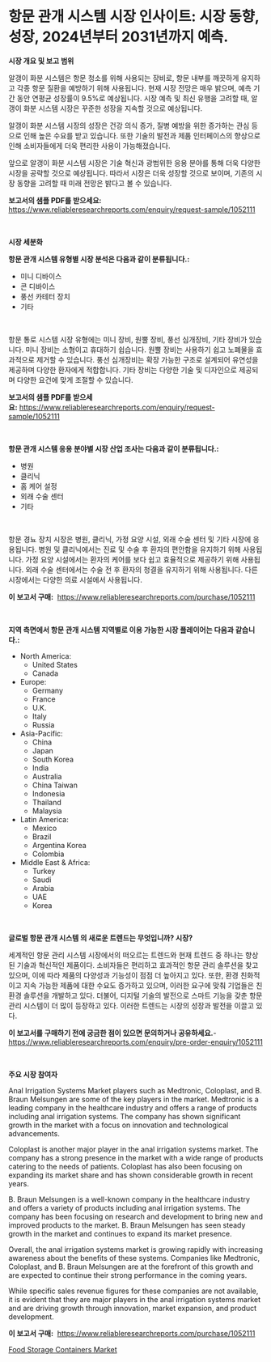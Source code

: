 <p><h1>항문 관개 시스템 시장 인사이트: 시장 동향, 성장, 2024년부터 2031년까지 예측.</h1></p><p><strong>시장 개요 및 보고 범위</strong></p>
<p><p>알갱이 화분 시스템은 항문 청소를 위해 사용되는 장비로, 항문 내부를 깨끗하게 유지하고 각종 항문 질환을 예방하기 위해 사용됩니다. 현재 시장 전망은 매우 밝으며, 예측 기간 동안 연평균 성장률이 9.5%로 예상됩니다. 시장 예측 및 최신 유행을 고려할 때, 알갱이 화분 시스템 시장은 꾸준한 성장을 지속할 것으로 예상됩니다.</p><p>알갱이 화분 시스템 시장의 성장은 건강 의식 증가, 질병 예방을 위한 증가하는 관심 등으로 인해 높은 수요를 받고 있습니다. 또한 기술의 발전과 제품 인터페이스의 향상으로 인해 소비자들에게 더욱 편리한 사용이 가능해졌습니다.</p><p>앞으로 알갱이 화분 시스템 시장은 기술 혁신과 광범위한 응용 분야를 통해 더욱 다양한 시장을 공략할 것으로 예상됩니다. 따라서 시장은 더욱 성장할 것으로 보이며, 기존의 시장 동향을 고려할 때 미래 전망은 밝다고 볼 수 있습니다.</p></p>
<p><strong>보고서의 샘플 PDF를 받으세요:</strong> <a href="https://www.reliableresearchreports.com/enquiry/request-sample/1052111">https://www.reliableresearchreports.com/enquiry/request-sample/1052111</a></p>
<p>&nbsp;</p>
<p><strong>시장 세분화</strong></p>
<p><strong>항문 관개 시스템 유형별 시장 분석은 다음과 같이 분류됩니다.:</strong></p>
<p><ul><li>미니 디바이스</li><li>콘 디바이스</li><li>풍선 카테터 장치</li><li>기타</li></ul></p>
<p>&nbsp;</p>
<p><p>항문 통로 시스템 시장 유형에는 미니 장비, 원뿔 장비, 풍선 심개장비, 기타 장비가 있습니다. 미니 장비는 소형이고 휴대하기 쉽습니다. 원뿔 장비는 사용하기 쉽고 노폐물을 효과적으로 제거할 수 있습니다. 풍선 심개장비는 확장 가능한 구조로 설계되어 유연성을 제공하며 다양한 환자에게 적합합니다. 기타 장비는 다양한 기술 및 디자인으로 제공되며 다양한 요건에 맞게 조절할 수 있습니다.</p></p>
<p><strong>보고서의 샘플 PDF를 받으세요:</strong>&nbsp;<a href="https://www.reliableresearchreports.com/enquiry/request-sample/1052111">https://www.reliableresearchreports.com/enquiry/request-sample/1052111</a></p>
<p>&nbsp;</p>
<p><strong> 항문 관개 시스템 응용 분야별 시장 산업 조사는 다음과 같이 분류됩니다.:</strong></p>
<p><ul><li>병원</li><li>클리닉</li><li>홈 케어 설정</li><li>외래 수술 센터</li><li>기타</li></ul></p>
<p>&nbsp;</p>
<p><p>항문 경뇨 장치 시장은 병원, 클리닉, 가정 요양 시설, 외래 수술 센터 및 기타 시장에 응용됩니다. 병원 및 클리닉에서는 진료 및 수술 후 환자의 편안함을 유지하기 위해 사용됩니다. 가정 요양 시설에서는 환자의 케어를 보다 쉽고 효율적으로 제공하기 위해 사용됩니다. 외래 수술 센터에서는 수술 전 후 환자의 청결을 유지하기 위해 사용됩니다. 다른 시장에서는 다양한 의료 시설에서 사용됩니다.</p></p>
<p><strong>이 보고서 구매:</strong>&nbsp; <a href="https://www.reliableresearchreports.com/purchase/1052111">https://www.reliableresearchreports.com/purchase/1052111</a></p>
<p>&nbsp;</p>
<p><strong>지역 측면에서 항문 관개 시스템 지역별로 이용 가능한 시장 플레이어는 다음과 같습니다.:</strong></p>
<p><ul>
    <li>
        North America:
        <ul>
            <li>United States</li>
            <li>Canada</li>
        </ul>
    </li>
    <li>
        Europe:
        <ul>
            <li>Germany</li>
            <li>France</li>
            <li>U.K.</li>
            <li>Italy</li>
            <li>Russia</li>
        </ul>
    </li>
    <li>
        Asia-Pacific:
        <ul>
            <li>China</li>
            <li>Japan</li>
            <li>South Korea</li>
            <li>India</li>
            <li>Australia</li>
            <li>China Taiwan</li>
            <li>Indonesia</li>
            <li>Thailand</li>
            <li>Malaysia</li>
        </ul>
    </li>
    <li>
        Latin America:
        <ul>
            <li>Mexico</li>
            <li>Brazil</li>
            <li>Argentina Korea</li>
            <li>Colombia</li>
        </ul>
    </li>
    <li>
        Middle East & Africa:
        <ul>
            <li>Turkey</li>
            <li>Saudi</li>
            <li>Arabia</li>
            <li>UAE</li>
            <li>Korea</li>
        </ul>
    </li>
    </ul></p>
<p>&nbsp;</p>
<p><strong>글로벌 항문 관개 시스템 의 새로운 트렌드는 무엇입니까? 시장?</strong></p>
<p><p>세계적인 항문 관리 시스템 시장에서의 떠오르는 트렌드와 현재 트렌드 중 하나는 향상된 기술과 혁신적인 제품이다. 소비자들은 편리하고 효과적인 항문 관리 솔루션을 찾고 있으며, 이에 따라 제품의 다양성과 기능성이 점점 더 높아지고 있다. 또한, 환경 친화적이고 지속 가능한 제품에 대한 수요도 증가하고 있으며, 이러한 요구에 맞춰 기업들은 친환경 솔루션을 개발하고 있다. 더불어, 디지털 기술의 발전으로 스마트 기능을 갖춘 항문 관리 시스템이 더 많이 등장하고 있다. 이러한 트렌드는 시장의 성장과 발전을 이끌고 있다.</p></p>
<p><strong>이 보고서를 구매하기 전에 궁금한 점이 있으면 문의하거나 공유하세요.</strong>- <a href="https://www.reliableresearchreports.com/enquiry/pre-order-enquiry/1052111">https://www.reliableresearchreports.com/enquiry/pre-order-enquiry/1052111</a></p>
<p>&nbsp;</p>
<p><strong>주요 시장 참여자</strong></p>
<p><p>Anal Irrigation Systems Market players such as Medtronic, Coloplast, and B. Braun Melsungen are some of the key players in the market. Medtronic is a leading company in the healthcare industry and offers a range of products including anal irrigation systems. The company has shown significant growth in the market with a focus on innovation and technological advancements.</p><p>Coloplast is another major player in the anal irrigation systems market. The company has a strong presence in the market with a wide range of products catering to the needs of patients. Coloplast has also been focusing on expanding its market share and has shown considerable growth in recent years.</p><p>B. Braun Melsungen is a well-known company in the healthcare industry and offers a variety of products including anal irrigation systems. The company has been focusing on research and development to bring new and improved products to the market. B. Braun Melsungen has seen steady growth in the market and continues to expand its market presence.</p><p>Overall, the anal irrigation systems market is growing rapidly with increasing awareness about the benefits of these systems. Companies like Medtronic, Coloplast, and B. Braun Melsungen are at the forefront of this growth and are expected to continue their strong performance in the coming years.</p><p>While specific sales revenue figures for these companies are not available, it is evident that they are major players in the anal irrigation systems market and are driving growth through innovation, market expansion, and product development.</p></p>
<p><strong>이 보고서 구매:</strong>&nbsp;&nbsp;<a href="https://www.reliableresearchreports.com/purchase/1052111">https://www.reliableresearchreports.com/purchase/1052111</a></p>
<p><p><a href="https://github.com/RichRobinson5/Market-Research-Report-List-4/blob/main/food-storage-containers-market.md">Food Storage Containers Market</a></p></p>
